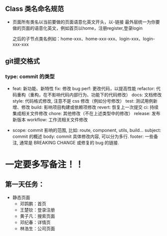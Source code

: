 ## Class 类名命名规范

* 页面所有类名以当前要做的页面语意化英文开头，以-链接 最外层统一为你要做的页面的语意化英文，例如首页以home，注册register,登录login

  之后的子节点类名例如：home-xxx、home-xxx-xxx、login-xxx、login-xxx-xxx

## git提交格式

### type: commit 的类型

* feat: 新功能、新特性
  fix: 修改 bug
  perf: 更改代码，以提高性能
  refactor: 代码重构（重构，在不影响代码内部行为、功能下的代码修改）
  docs: 文档修改
  style: 代码格式修改, 注意不是 css 修改（例如分号修改）
  test: 测试用例新增、修改
  build: 影响项目构建或依赖项修改
  revert: 恢复上一次提交
  ci: 持续集成相关文件修改
  chore: 其他修改（不在上述类型中的修改）
  release: 发布新版本
  workflow: 工作流相关文件修改

* scope: commit 影响的范围, 比如: route, component, utils, build...
  subject: commit 的概述
  body: commit 具体修改内容, 可以分为多行.
  footer: 一些备注, 通常是 BREAKING CHANGE 或修复的 bug 的链接.

# 一定要多写备注！！

## 第一天任务：

* 静态页面
  * 邓鹍鹏：首页
  * 王楚钦：登录注册
  * 黄子凡：搜索页面
  * 邓纪春：详情页
  * 林浩生：公司页面

